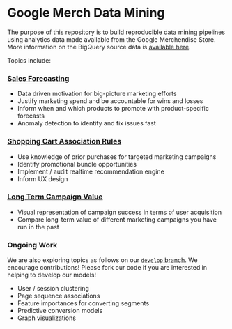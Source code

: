 # Google Merch Data Mining

The purpose of this repository is to build reproducible data mining pipelines using analytics data made available from the Google Merchendise Store. More information on the BigQuery source data is [available here](https://support.google.com/analytics/answer/7586738?hl=en).

Topics include:

### [Sales Forecasting](https://github.com/Ayima/google-merch-data-mining/blob/master/notebooks/src/sales_forecast.ipynb)
- Data driven motivation for big-picture marketing efforts
- Justify marketing spend and be accountable for wins and losses
- Inform when and which products to promote with product-specific forecasts
- Anomaly detection to identify and fix issues fast

### [Shopping Cart Association Rules](https://github.com/Ayima/google-merch-data-mining/blob/master/notebooks/src/association_rules.ipynb)
- Use knowledge of prior purchases for targeted marketing campaigns
- Identify promotional bundle opportunities
- Implement / audit realtime recommendation engine
- Inform UX design

### [Long Term Campaign Value](https://github.com/Ayima/google-merch-data-mining/blob/master/notebooks/src/long_term_campaign_value.ipynb)
- Visual representation of campaign success in terms of user acquisition
- Compare long-term value of different marketing campaigns you have run in the past


### Ongoing Work

We are also exploring topics as follows on our [`develop` branch](https://github.com/Ayima/google-merch-data-mining/tree/develop/notebooks/src). We encourage contributions! Please fork our code if you are interested in helping to develop our models!
- User / session clustering
- Page sequence associations
- Feature importances for converting segments
- Predictive conversion models
- Graph visualizations
